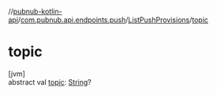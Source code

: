 //[pubnub-kotlin-api](../../../index.md)/[com.pubnub.api.endpoints.push](../index.md)/[ListPushProvisions](index.md)/[topic](topic.md)

# topic

[jvm]\
abstract val [topic](topic.md): [String](https://kotlinlang.org/api/core/kotlin-stdlib/kotlin/-string/index.html)?
